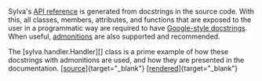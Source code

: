 Sylva's [API reference][api_reference] is generated from docstrings in the source code. With this, all classes, members, attributes, and functions that are exposed to the user in a programmatic way are required to have [Google-style docstrings][google_style_docstrings]. When useful, [admonitions] are also supported and recommended.

The [sylva.handler.Handler][] class is a prime example of how these docstrings with admonitions are used, and how they are presented in the documentation. [[source]][handler_source]{target="_blank"} [[rendered]][handler_rendered]{target="_blank"}

[api_reference]: /reference/interactive/
[google_style_docstrings]: https://sphinxcontrib-napoleon.readthedocs.io/en/latest/example_google.html
[admonitions]: https://mkdocstrings.github.io/griffe/reference/docstrings/#google-style

[handler_source]: https://github.com/ppfeister/sylva/blob/master/src/sylva/handler.py
[handler_rendered]: https://sylva.pfei.cc/reference/handler/

[rfc2119]: https://www.ietf.org/rfc/rfc2119.txt